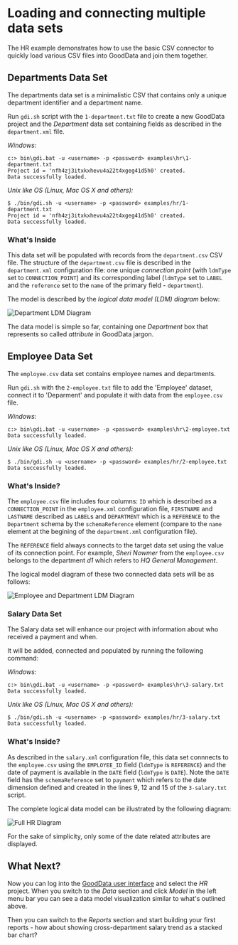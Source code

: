 # Loading and connecting multiple data sets

The HR example demonstrates how to use the basic CSV connector to quickly load various CSV files into GoodData and join them together.

## Departments Data Set

The departments data set is a minimalistic CSV that contains only a unique department identifier and a department name.

Run `gdi.sh` script with the `1-department.txt` file to create a new GoodData project and the _Department_ data set containing fields as described in the `department.xml` file. 

_Windows:_

    c:> bin\gdi.bat -u <username> -p <password> examples\hr\1-department.txt
    Project id = 'nfh4zj3itxkxhevu4a22t4xgeg41d5h0' created.
    Data successfully loaded.


_Unix like OS (Linux, Mac OS X and others):_

    $ ./bin/gdi.sh -u <username> -p <password> examples/hr/1-department.txt
    Project id = 'nfh4zj3itxkxhevu4a22t4xgeg41d5h0' created.
    Data successfully loaded.

### What's Inside

This data set will be populated with records from the `department.csv` CSV file. The structure of the `department.csv` file is described in the `department.xml` configuration file: one unique _connection point_ (with `ldmType` set to `CONNECTION_POINT`) and its corresponding label (`ldmType` set to `LABEL` and the `reference` set to the `name` of the primary field - `department`).

The model is described by the _logical data model (LDM) diagram_ below:

![Department LDM Diagram](http://developer.gooddata.com/images/gdcl/examples/hr/hr_1_department_ldm.png "Department LDM Diagram")

The data model is simple so far, containing one _Department_ box  that represents so called _attribute_ in GoodData jargon.

## Employee Data Set

The `employee.csv` data set contains employee names and departments.


Run `gdi.sh` with the `2-employee.txt` file to add the 'Employee' dataset, connect it to 'Deparment' and populate it with data from the `employee.csv` file.

_Windows:_

    c:> bin\gdi.bat -u <username> -p <password> examples\hr\2-employee.txt
    Data successfully loaded.


_Unix like OS (Linux, Mac OS X and others):_

    $ ./bin/gdi.sh -u <username> -p <password> examples/hr/2-employee.txt
    Data successfully loaded.


### What's Inside?

The `employee.csv` file includes four columns: `ID` which is described as a `CONNECTION_POINT` in the `employee.xml` configuration file, `FIRSTNAME` and `LASTNAME` described as `LABEL`s and `DEPARTMENT` which is a `REFERENCE` to the `Department` schema by the `schemaReference` element (compare to the `name` element at the begining of the `department.xml` configuration file).

The `REFERENCE` field always connects to the target data set using the value of its connection point. For example, _Sheri Nowmer_ from the `employee.csv` belongs to the department _d1_ which refers to _HQ General Management_.

The logical model diagram of these two connected data sets will be as follows:

![Employee and Department LDM Diagram](http://developer.gooddata.com/images/gdcl/examples/hr/hr_2_employee_ldm.png "Employee and Deparment LDM Diagram")
 
### Salary Data Set

The Salary data set will enhance our project with information about who received a payment and when.

It will be added, connected and populated by running the following command:

_Windows:_

    c:> bin\gdi.bat -u <username> -p <password> examples\hr\3-salary.txt
    Data successfully loaded.


_Unix like OS (Linux, Mac OS X and others):_

    $ ./bin/gdi.sh -u <username> -p <password> examples/hr/3-salary.txt
    Data successfully loaded.

       
### What's Inside?

As described in the `salary.xml` configuration file, this data set connnects to the `employee.csv` using the `EMPLOYEE_ID` field (`ldmType` is `REFERENCE`) and the date of payment is available in the `DATE` field (`ldmType` is `DATE`). Note the `DATE` field has the `schemaReference` set to `payment` which refers to the date dimension defined and created in the lines 9, 12 and 15 of the `3-salary.txt` script.

The complete logical data model can be illustrated by the following diagram:

![Full HR Diagram](http://developer.gooddata.com/images/gdcl/examples/hr/hr_3_salary_ldm.png "Full HR Diagram")

For the sake of simplicity, only some of the date related attributes are displayed.

## What Next?

Now you can log into the [GoodData user interface](https://secure.gooddata.com/) and select the _HR_ project. When you switch to the _Data_ section and click _Model_ in the left menu bar you can see a data model visualization similar to what's outlined above.

Then you can switch to the _Reports_ section and start building your first reports - how about showing cross-department salary trend as a stacked bar chart?
